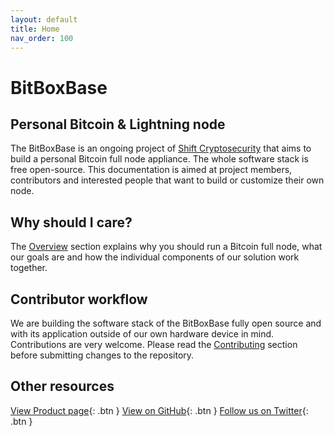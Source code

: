 ```yaml
---
layout: default
title: Home
nav_order: 100
---
```

# BitBoxBase

## Personal Bitcoin & Lightning node

The BitBoxBase is an ongoing project of [Shift Cryptosecurity](https://shiftcrypto.ch/) that aims to build a personal Bitcoin full node appliance.
The whole software stack is free open-source.
This documentation is aimed at project members, contributors and interested people that want to build or customize their own node.

## Why should I care?

The [Overview](overview) section explains why you should run a Bitcoin full node, what our goals are and how the individual components of our solution work together.

## Contributor workflow

We are building the software stack of the BitBoxBase fully open source and with its application outside of our own hardware device in mind. Contributions are very welcome. Please read the [Contributing](contributing.md) section before submitting changes to the repository.

## Other resources

[View Product page](https://shiftcrypto.ch/base){: .btn } [View on GitHub](https://github.com/digitalbitbox/bitbox-base){: .btn } [Follow us on Twitter](https://twitter.com/ShiftCryptoHQ){: .btn }
